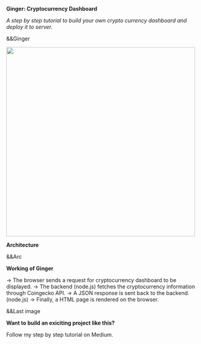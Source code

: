 **Ginger: Cryptocurrency Dashboard**

*A step by step tutorial to build your own crypto currency dashboard and deploy it to server.*

&&Ginger

<img src="https://github.com/alijnmerchant21/Ginger-Cryptocurrency-Dashboard/blob/master/Images/ginger.jpg" width="500">




**Architecture**

&&Arc

**Working of Ginger**

→ The browser sends a request for cryptocurrency dashboard to be displayed.
→ The backend (node.js) fetches the cryptocurrency information through Coingecko API.
→ A JSON response is sent back to the backend. (node.js)
→ Finally, a HTML page is rendered on the browser.

&&Last image

**Want to build an exiciting project like this?** 

Follow my step by step tutorial on Medium.
